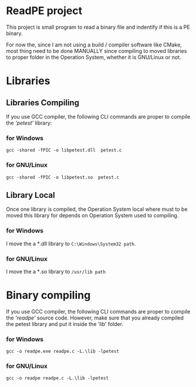 # ReadPE project

This project is small program to read a binary file and indentify if this is a PE binary.

For now the, since I am not using a build / compiler software like CMake, most thing need to be done MANUALLY since compiling to moved libraries to proper folder in the Operation System, whether it is GNU/Linux or not.


# Libraries


## Libraries Compiling

If you use GCC compiler, the following CLI commands are proper to compile the *'petest'* library:

### for Windows


  `gcc -shared -fPIC -o libpetest.dll  petest.c`

### for GNU/Linux


  `gcc -shared -fPIC -o libpetest.so  petest.c` 


## Library Local

Once one library is compiled, the Operation System local where must to be moved this library for depends on Operation System used to compiling.


### for Windows

I move the a **.dll* library to `C:\Windows\System32 path`.


### for GNU/Linux

I move the a **.so* library to `/usr/lib path`



# Binary compiling

If you use GCC compiler, the following CLI commands are proper to compile the *'readpe'* source code. 
However, make sure that you already compiled the petest library and put it inside the 'lib' folder.

### for Windows

  `gcc -o readpe.exe readpe.c -L.\lib -lpetest`

### for GNU/Linux

  `gcc -o readpe readpe.c -L.\lib -lpetest`

